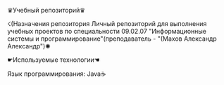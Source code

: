 ♛Учебный репозиторий♛

☇(Назначения репозитория Личный репозиторий для выполнения учебных проектов по специальности 09.02.07 "Информационные системы и программирование"(преподаватель - "(Махов Александр Александр")✺

☛Используемые технологии☚


 Язык программирования: Java☕

